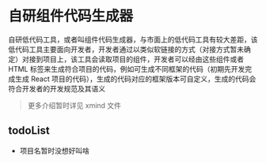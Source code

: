 # 自研组件代码生成器

自研低代码工具，或者叫组件代码生成器，与市面上的低代码工具有较大差距，该低代码工具主要面向开发者，开发者通过以类似软链接的方式（对接方式暂未确定）对接到项目上，该工具会读取项目的组件，开发者可以经由这些组件或者 HTML 标签来生成符合项目的代码，例如可生成不同框架的代码（初期先开发完成生成 React 项目的代码），生成的代码对应的框架版本可自定义，生成的代码会符合开发者的开发规范及其语义

> 更多介绍暂时详见 xmind 文件

## todoList

- 项目名暂时没想好叫啥
